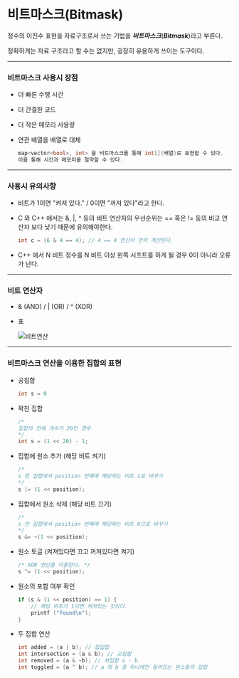 # 비트마스크(Bitmask)

정수의 이진수 표현을 자료구조로서 쓰는 기법을 ***비트마스크***(***Bitmask***)라고 부른다.<br>

정확하게는 자료 구조라고 할 수는 없지만, 굉장히 유용하게 쓰이는 도구이다.

-----

### 비트마스크 사용시 장점

- 더 빠른 수행 시간

- 더 간결한 코드

- 더 작은 메모리 사용량

- 연관 배열을 배열로 대체

  ~~~c++
  map<vector<bool>, int> 을 비트마스크를 통해 int[](배열)로 표현할 수 있다.
  이를 통해 시간과 메모리를 절약할 수 있다.
  ~~~

----

### 사용시 유의사항

- 비트가 1이면 "켜져 있다." / 0이면 "꺼져 있다"라고 한다.

- C 와 C++ 에서는 &, |, ^ 등의 비트 연산자의 우선순위는 == 혹은 != 등의 비교 연산자 보다 낮기 때문에 유의해야한다. 

  ~~~c
  int c = (6 & 4 == 4); // 4 == 4 연산이 먼저 계산된다.
  ~~~

- C++ 에서 N 비트 정수를 N 비트 이상 왼쪽 시프트를 하게 될 경우 0이 아니라 오류가 난다.

---

### 비트 연산자

- & (AND)  /  | (OR)  /  ^ (XOR)

- 표

  ![비트연산](https://user-images.githubusercontent.com/22839766/53630446-71c1f700-3c53-11e9-8e97-d3b08ff7a5ed.png)

----

### 비트마스크 연산을 이용한 집합의 표현

- 공집합

  ~~~c
  int s = 0
  ~~~

- 꽉찬 집합

  ~~~c
  /*
  집합의 전체 개수가 20인 경우
  */
  int s = (1 << 20) - 1;
  ~~~

- 집합에 원소 추가 (해당 비트 켜기)

  ~~~c
  /*
  s 란 집합에서 position 번째에 해당하는 비트 1로 바꾸기
  */
  s |= (1 << position);
  ~~~

- 집합에서 원소 삭제 (해당 비트 끄기)

  ~~~c
  /*
  s 란 집합에서 position 번째에 해당하는 비트 0으로 바꾸기
  */
  s &= ~(1 << position);
  ~~~

- 원소 토글 (켜져있다면 끄고 꺼져있다면 켜기)

  ~~~c
  /* XOR 연산을 이용한다. */
  s ^= (1 << position);
  ~~~

- 원소의 포함 여부 확인

  ~~~c
  if (s & (1 << position) == 1) {
      // 해당 비트가 1이면 켜져있는 것이다.
      printf ("found\n");
  } 
  ~~~

- 두 집합 연산

  ~~~c
  int added = (a | b); // 합집합
  int intersection = (a & b); // 교집합
  int removed = (a & ~b); // 차집합 a - b
  int toggled = (a ^ b); // a 와 b 중 하나에만 들어있는 원소들의 집합
  ~~~


